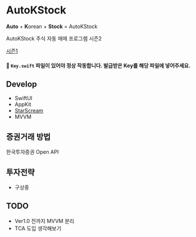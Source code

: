 # AutoKStock
**Auto** + **K**orean + **Stock** = AutoKStock  

AutoKStock 주식 자동 매매 프로그램 시즌2

[시즌1](https://github.com/E-know/AutoKStock_Kiwoom)

#### 🚨 `Key.swift` 파일이 있어야 정상 작동합니다. 발급받은 Key를 해당 파일에 넣어주세요.

## Develop
- SwiftUI
- AppKit
- [StarScream](https://github.com/daltoniam/Starscream)
- MVVM


## 증권거래 방법
한국투자증권 Open API

## 투자전략
- 구상중

## TODO
- Ver1.0 전까지 MVVM 분리
- TCA 도입 생각해보기
